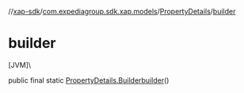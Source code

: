 //[xap-sdk](../../../index.md)/[com.expediagroup.sdk.xap.models](../index.md)/[PropertyDetails](index.md)/[builder](builder.md)

# builder

[JVM]\

public final static [PropertyDetails.Builder](-builder/index.md)[builder](builder.md)()
